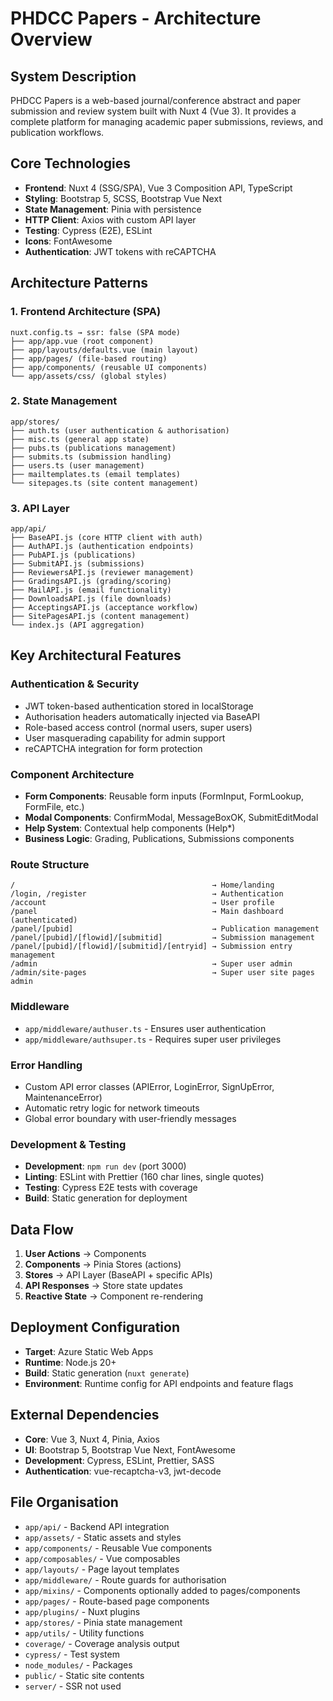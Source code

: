 # PHDCC Papers - Architecture Overview

## System Description
PHDCC Papers is a web-based journal/conference abstract and paper submission and review system built with Nuxt 4 (Vue 3). 
It provides a complete platform for managing academic paper submissions, reviews, and publication workflows.

## Core Technologies
- **Frontend**: Nuxt 4 (SSG/SPA), Vue 3 Composition API, TypeScript
- **Styling**: Bootstrap 5, SCSS, Bootstrap Vue Next
- **State Management**: Pinia with persistence
- **HTTP Client**: Axios with custom API layer
- **Testing**: Cypress (E2E), ESLint
- **Icons**: FontAwesome
- **Authentication**: JWT tokens with reCAPTCHA

## Architecture Patterns

### 1. Frontend Architecture (SPA)
```
nuxt.config.ts → ssr: false (SPA mode)
├── app/app.vue (root component)
├── app/layouts/defaults.vue (main layout)
├── app/pages/ (file-based routing)
├── app/components/ (reusable UI components)
└── app/assets/css/ (global styles)
```

### 2. State Management
```
app/stores/
├── auth.ts (user authentication & authorisation)
├── misc.ts (general app state)
├── pubs.ts (publications management)
├── submits.ts (submission handling)
├── users.ts (user management)
├── mailtemplates.ts (email templates)
└── sitepages.ts (site content management)
```

### 3. API Layer
```
app/api/
├── BaseAPI.js (core HTTP client with auth)
├── AuthAPI.js (authentication endpoints)
├── PubAPI.js (publications)
├── SubmitAPI.js (submissions)
├── ReviewersAPI.js (reviewer management)
├── GradingsAPI.js (grading/scoring)
├── MailAPI.js (email functionality)
├── DownloadsAPI.js (file downloads)
├── AcceptingsAPI.js (acceptance workflow)
├── SitePagesAPI.js (content management)
└── index.js (API aggregation)
```

## Key Architectural Features

### Authentication & Security
- JWT token-based authentication stored in localStorage
- Authorisation headers automatically injected via BaseAPI
- Role-based access control (normal users, super users)
- User masquerading capability for admin support
- reCAPTCHA integration for form protection

### Component Architecture
- **Form Components**: Reusable form inputs (FormInput, FormLookup, FormFile, etc.)
- **Modal Components**: ConfirmModal, MessageBoxOK, SubmitEditModal
- **Help System**: Contextual help components (Help*)
- **Business Logic**: Grading, Publications, Submissions components

### Route Structure
```
/                                            → Home/landing
/login, /register                            → Authentication
/account                                     → User profile
/panel                                       → Main dashboard (authenticated)
/panel/[pubid]                               → Publication management
/panel/[pubid]/[flowid]/[submitid]           → Submission management
/panel/[pubid]/[flowid]/[submitid]/[entryid] → Submission entry management
/admin                                       → Super user admin
/admin/site-pages                            → Super user site pages admin
```

### Middleware
- `app/middleware/authuser.ts` - Ensures user authentication
- `app/middleware/authsuper.ts` - Requires super user privileges

### Error Handling
- Custom API error classes (APIError, LoginError, SignUpError, MaintenanceError)
- Automatic retry logic for network timeouts
- Global error boundary with user-friendly messages

### Development & Testing
- **Development**: `npm run dev` (port 3000)
- **Linting**: ESLint with Prettier (160 char lines, single quotes)
- **Testing**: Cypress E2E tests with coverage
- **Build**: Static generation for deployment

## Data Flow
1. **User Actions** → Components
2. **Components** → Pinia Stores (actions)
3. **Stores** → API Layer (BaseAPI + specific APIs)
4. **API Responses** → Store state updates
5. **Reactive State** → Component re-rendering

## Deployment Configuration
- **Target**: Azure Static Web Apps
- **Runtime**: Node.js 20+
- **Build**: Static generation (`nuxt generate`)
- **Environment**: Runtime config for API endpoints and feature flags

## External Dependencies
- **Core**: Vue 3, Nuxt 4, Pinia, Axios
- **UI**: Bootstrap 5, Bootstrap Vue Next, FontAwesome
- **Development**: Cypress, ESLint, Prettier, SASS
- **Authentication**: vue-recaptcha-v3, jwt-decode

## File Organisation
- `app/api/` - Backend API integration
- `app/assets/` - Static assets and styles
- `app/components/` - Reusable Vue components
- `app/composables/` - Vue composables
- `app/layouts/` - Page layout templates
- `app/middleware/` - Route guards for authorisation
- `app/mixins/` - Components optionally added to pages/components
- `app/pages/` - Route-based page components
- `app/plugins/` - Nuxt plugins
- `app/stores/` - Pinia state management
- `app/utils/` - Utility functions
- `coverage/` - Coverage analysis output
- `cypress/` - Test system
- `node_modules/` - Packages
- `public/` - Static site contents
- `server/` - SSR not used
